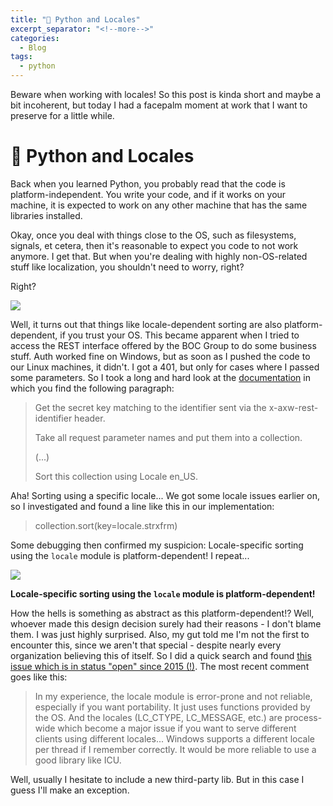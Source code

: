 ```yaml
---
title: "🐍 Python and Locales"
excerpt_separator: "<!--more-->"
categories:
  - Blog
tags:
  - python
---
```


Beware when working with locales! So this post is kinda short and maybe a bit incoherent, but today I had a
facepalm moment at work that I want to preserve for a little while. 

# 🐍 Python and Locales

Back when you learned Python, you probably read that the code is platform-independent. You write your code, and if it works on your machine, it is expected to work on any other machine that has the same libraries installed.

Okay, once you deal with things close to the OS, such as filesystems, signals, et cetera, then it's reasonable to expect you code to not work anymore. I get that. But when you're dealing with highly non-OS-related stuff like localization, you shouldn't need to worry, right?

Right?

<image src="https://media.giphy.com/media/puOukoEvH4uAw/giphy.gif">


Well, it turns out that things like locale-dependent sorting are also platform-dependent, if you trust your OS. This became apparent when I tried to access the REST interface offered by the BOC Group to do some business stuff. Auth worked fine on Windows, but as soon as I pushed the code to our Linux machines, it didn't. I got a 401, but only for cases where I passed some parameters. So I took a long and hard look at the [documentation](https://developer.boc-group.com/adoxx/en/token-based-authentication) in which you find the following paragraph:

  > Get the secret key matching to the identifier sent via the x-axw-rest-identifier header.
  > 
  > Take all request parameter names and put them into a collection.
  > 
  > (...)
  >
  > Sort this collection using Locale en_US.

Aha! Sorting using a specific locale... We got some locale issues earlier on, so I investigated and found a line like this in our implementation:
  
  > collection.sort(key=locale.strxfrm)

Some debugging then confirmed my suspicion: Locale-specific sorting using the `locale` module is platform-dependent! I repeat...
  
<image src=https://media.giphy.com/media/l2Jefdsvp5RAePehy/giphy.gif> 
  
**Locale-specific sorting using the `locale` module is platform-dependent!**
 
 
How the hells is something as abstract as this platform-dependent!? Well, whoever made this design decision surely had their reasons - I don't blame them. I was just highly surprised. Also, my gut told me I'm not the first to encounter this, since we aren't that special - despite nearly every organization believing this of itself. So I did a quick search and found [this issue which is in status "open" since 2015 (!)](https://bugs.python.org/issue23195#msg233691). The most recent comment goes like this:
  
  > In my experience, the locale module is error-prone and not reliable, especially if you want portability. It just uses functions provided by the OS. And the locales (LC_CTYPE, LC_MESSAGE, etc.) are process-wide which become a major issue if you want to serve different clients using different locales... Windows supports a different locale per thread if I remember correctly. It would be more reliable to use a good library like ICU.
  
Well, usually I hesitate to include a new third-party lib. But in this case I guess I'll make an exception.
  
 
